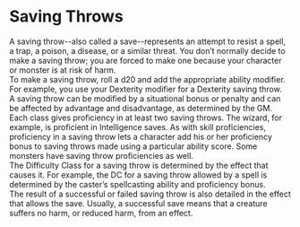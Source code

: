 # Saving Throws 
A saving throw--also called a save--represents an attempt to resist a spell, a trap, a poison, a disease, or a similar threat. You don’t normally decide to make a saving throw; you are forced to make one because your character or monster is at risk of harm.   
To make a saving throw, roll a d20 and add the appropriate ability modifier. For example, you use your Dexterity modifier for a Dexterity saving throw.   
A saving throw can be modified by a situational bonus or penalty and can be affected by advantage and disadvantage, as determined by the GM.    
Each class gives proficiency in at least two saving throws. The wizard, for example, is proficient in Intelligence saves. As with skill proficiencies, proficiency in a saving throw lets a character add his or her proficiency bonus to saving throws made using a particular ability score. Some monsters have saving throw proficiencies as well.    
The Difficulty Class for a saving throw is determined by the effect that causes it. For example, the DC for a saving throw allowed by a spell is determined by the caster’s spellcasting ability and proficiency bonus.    
The result of a successful or failed saving throw is also detailed in the effect that allows the save. Usually, a successful save means that a creature suffers no harm, or reduced harm, from an effect.